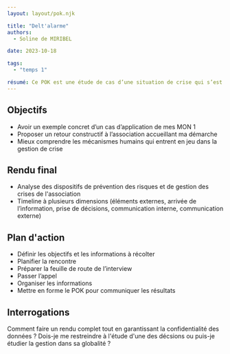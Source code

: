 ```yaml
---
layout: layout/pok.njk

title: "Delt'alarme"
authors:
  - Soline de MIRIBEL

date: 2023-10-18

tags: 
  - "temps 1"

résumé: Ce POK est une étude de cas d’une situation de crise qui s’est produite au Delta Festival (édition 2023).
---
```

## Objectifs
- Avoir un exemple concret d’un cas d’application de mes MON 1
- Proposer un retour constructif à l’association accueillant ma démarche
- Mieux comprendre les mécanismes humains qui entrent en jeu dans la gestion de crise

## Rendu final
- Analyse des dispositifs de prévention des risques et de gestion des crises de l'association
- Timeline à plusieurs dimensions (éléments externes, arrivée de l’information, prise de décisions, communication interne, communication externe)
## Plan d'action
- Définir les objectifs et les informations à récolter
- Planifier la rencontre 
- Préparer la feuille de route de l’interview
- Passer l’appel
- Organiser les informations
- Mettre en forme le POK pour communiquer les résultats

## Interrogations 
Comment faire un rendu complet tout en garantissant la confidentialité des données ?
Dois-je me restreindre à l'étude d'une des décsions ou puis-je étudier la gestion dans sa globalité ?